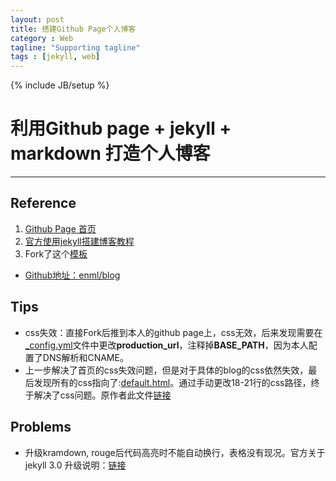 ```yaml
---
layout: post
title: 搭建Github Page个人博客
category : Web
tagline: "Supporting tagline"
tags : [jekyll, web]
---
```

{% include JB/setup %}
# 利用Github page + jekyll + markdown 打造个人博客
---

## Reference
1. [Github Page 首页](https://pages.github.com/])
2. [官方使用jekyll搭建博客教程](https://help.github.com/articles/using-jekyll-as-a-static-site-generator-with-github-pages/)
3. Fork了这个[模板](http://enml.github.io/site/)
  + [Github地址：enml/blog](https://github.com/enml/blog/tree/jekyll-blog)

## Tips
- css失效：直接Fork后推到本人的github page上，css无效，后来发现需要在[_config.yml](https://github.com/quantumlaser/quantumlaser.github.io/blob/master/_config.yml)文件中更改**production_url**，注释掉**BASE_PATH**，因为本人配置了DNS解析和CNAME。
- 上一步解决了首页的css失效问题，但是对于具体的blog的css依然失效，最后发现所有的css指向了:[default.html](https://github.com/quantumlaser/quantumlaser.github.io/blob/master/_includes/themes/twitter/default.html)。通过手动更改18-21行的css路径，终于解决了css问题。原作者此文件[链接](https://github.com/enml/blog/blob/jekyll-blog/_includes/themes/twitter/default.html)

## Problems
- 升级kramdown, rouge后代码高亮时不能自动换行，表格没有现况。官方关于jekyll 3.0 升级说明：[链接](https://github.com/blog/2100-github-pages-now-faster-and-simpler-with-jekyll-3-0)
